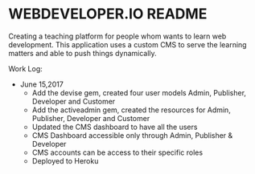 # WEBDEVELOPER.IO README

Creating a teaching platform for people whom wants to learn web development. This application uses a custom CMS to serve the learning matters and able to push things dynamically.

Work Log:

* June 15,2017 
  * Add the devise gem, created four user models Admin, Publisher, Developer and Customer
  * Add the activeadmin gem, created the resources for Admin, Publisher, Developer and Customer
  * Updated the CMS dashboard to have all the users
  * CMS Dashboard accessible only through Admin, Publisher & Developer
  * CMS accounts can be access to their specific roles
  * Deployed to Heroku